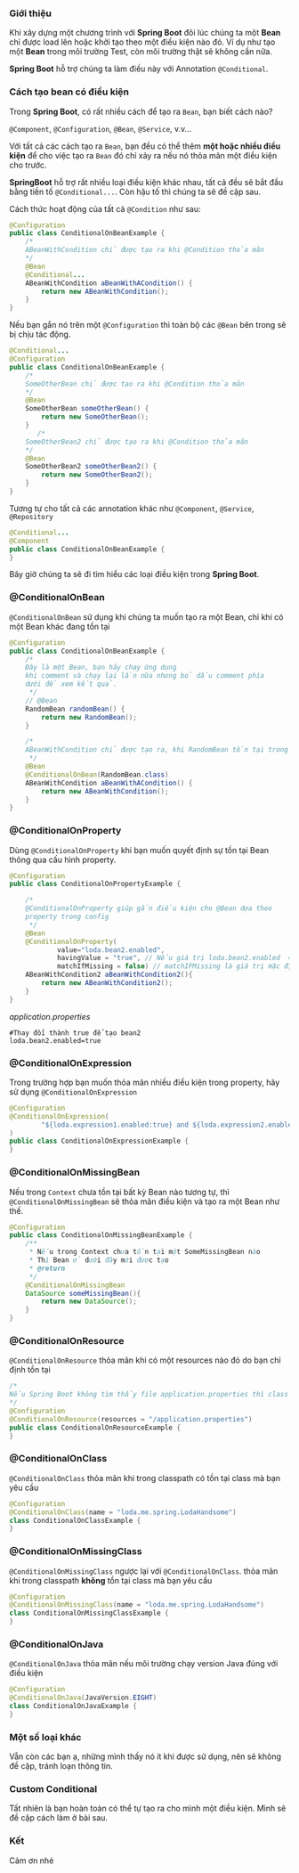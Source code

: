 ### Giới thiệu

Khi xây dựng một chương trình với **Spring Boot** đôi lúc chúng ta một **Bean** chỉ được load lên hoặc khởi tạo theo một điều kiện nào đó. Ví dụ như tạo một **Bean** trong môi trường Test, còn môi trường thật sẽ không cần nữa.

**Spring Boot** hỗ trợ chúng ta làm điều này với Annotation `@Conditional`.

### Cách tạo bean có điều kiện

Trong **Spring Boot**, có rất nhiều cách để tạo ra `Bean`, bạn biết cách nào?

`@Component`, `@Configuration`, `@Bean`, `@Service`, v.v...

Với tất cả các cách tạo ra `Bean`, bạn đều có thể thêm **một hoặc nhiều điều kiện** để cho việc tạo ra `Bean` đó chỉ xảy ra nếu nó thỏa mãn một điều kiện cho trước.

**SpringBoot** hỗ trợ rất nhiều loại điều kiện khác nhau, tất cả đều sẽ bắt đầu bằng tiền tố `@Conditional...`. Còn hậu tố thì chúng ta sẽ đề cập sau.

Cách thức hoạt động của tất cả `@Condition` như sau:

```java
@Configuration
public class ConditionalOnBeanExample {
    /*
    ABeanWithCondition chỉ được tạo ra khi @Condition thỏa mãn
    */
    @Bean
    @Conditional...
    ABeanWithCondition aBeanWithACondition() {
        return new ABeanWithCondition();
    }
}

```

Nếu bạn gắn nó trên một `@Configuration` thì toàn bộ các `@Bean` bên trong sẽ bị chịu tác động.

```java
@Conditional...
@Configuration
public class ConditionalOnBeanExample {
    /*
    SomeOtherBean chỉ được tạo ra khi @Condition thỏa mãn
    */
    @Bean
    SomeOtherBean someOtherBean() {
        return new SomeOtherBean();
    }
       /*
    SomeOtherBean2 chỉ được tạo ra khi @Condition thỏa mãn
    */
    @Bean
    SomeOtherBean2 someOtherBean2() {
        return new SomeOtherBean2();
    }
}
```

Tương tự cho tất cả các annotation khác như `@Component`, `@Service`, `@Repository`

```java
@Conditional...
@Component
public class ConditionalOnBeanExample {
}
```

Bây giờ chúng ta sẽ đi tìm hiểu các loại điều kiện trong **Spring Boot**.

### @ConditionalOnBean

`@ConditionalOnBean` sử dụng khi chúng ta muốn tạo ra một Bean, chỉ khi có một Bean khác đang tồn tại

```java
@Configuration
public class ConditionalOnBeanExample {
    /*
    Đây là một Bean, bạn hãy chạy ứng dụng
    khi comment và chạy lại lần nữa nhưng bỏ dấu comment phía
    dưới để xem kết quả.
     */
    // @Bean
    RandomBean randomBean() {
        return new RandomBean();
    }

    /*
    ABeanWithCondition chỉ được tạo ra, khi RandomBean tồn tại trong Context.
     */
    @Bean
    @ConditionalOnBean(RandomBean.class)
    ABeanWithCondition aBeanWithACondition() {
        return new ABeanWithCondition();
    }
}

```

### @ConditionalOnProperty

Dùng `@ConditionalOnProperty` khi bạn muốn quyết định sự tồn tại Bean thông qua cấu hình property.

```java
@Configuration
public class ConditionalOnPropertyExample {

    /*
    @ConditionalOnProperty giúp gắn điều kiện cho @Bean dựa theo
    property trong config
     */
    @Bean
    @ConditionalOnProperty(
            value="loda.bean2.enabled",
            havingValue = "true", // Nếu giá trị loda.bean2.enabled  = true thì Bean mới được khởi tạo
            matchIfMissing = false) // matchIFMissing là giá trị mặc định nếu không tìm thấy property loda.bean2.enabled
    ABeanWithCondition2 aBeanWithCondition2(){
        return new ABeanWithCondition2();
    }
}

```

_application.properties_

```
#Thay đổi thành true để tạo bean2
loda.bean2.enabled=true
```

### @ConditionalOnExpression

Trong trường hợp bạn muốn thỏa mãn nhiều điều kiện trong property, hãy sử dụng `@ConditionalOnExpression`

```java
@Configuration
@ConditionalOnExpression(
        "${loda.expression1.enabled:true} and ${loda.expression2.enabled:true}"
)
public class ConditionalOnExpressionExample {
}

```

### @ConditionalOnMissingBean

Nếu trong `Context` chưa tồn tại bất kỳ Bean nào tương tự, thì `@ConditionalOnMissingBean` sẽ thỏa mãn điều kiện và tạo ra một Bean như thế.

```java
@Configuration
public class ConditionalOnMissingBeanExample {
    /**
     * Nếu trong Context chưa tồn tại một SomeMissingBean nào
     * Thì Bean ở dưới đây mới được tạo
     * @return
     */
    @ConditionalOnMissingBean
    DataSource someMissingBean(){
        return new DataSource();
    }
}

```

### @ConditionalOnResource

`@ConditionalOnResource` thỏa mãn khi có một resources nào đó do bạn chỉ định tồn tại

```java
/*
Nếu Spring Boot không tìm thấy file application.properties thì class này không được tạo
*/
@Configuration
@ConditionalOnResource(resources = "/application.properties")
public class ConditionalOnResourceExample {
}

```

### @ConditionalOnClass

`@ConditionalOnClass` thỏa mãn khi trong classpath có tồn tại class mà bạn yêu cầu

```java
@Configuration
@ConditionalOnClass(name = "loda.me.spring.LodaHandsome")
class ConditionalOnClassExample {
}
```

### @ConditionalOnMissingClass

`@ConditionalOnMissingClass` ngược lại với `@ConditionalOnClass`. thỏa mãn khi trong classpath **không** tồn tại class mà bạn yêu cầu

```java
@Configuration
@ConditionalOnMissingClass(name = "loda.me.spring.LodaHandsome")
class ConditionalOnMissingClassExample {
}
```

### @ConditionalOnJava

`@ConditionalOnJava` thỏa mãn nếu môi trường chạy version Java đúng với điều kiện

```java
@Configuration
@ConditionalOnJava(JavaVersion.EIGHT)
class ConditionalOnJavaExample {
}
```

### Một số loại khác

Vẫn còn các bạn ạ, những mình thấy nó ít khi được sử dụng, nên sẽ không đề cập, tránh loạn thông tin.

### Custom Conditional

Tất nhiên là bạn hoàn toàn có thể tự tạo ra cho mình một điều kiện. Mình sẽ đề cập cách làm ở bài sau.

### Kết

Cảm ơn nhé
